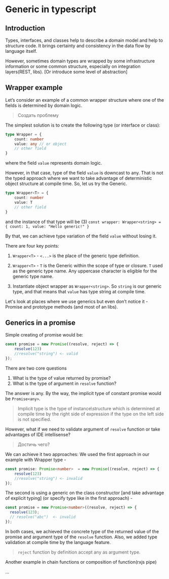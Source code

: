 # Generic in typescript

## Introduction
Types, interfaces, and classes help to describe a domain model and help to structure code. It brings certainty and consistency in the data flow by language itself.

However, sometimes domain types are wrapped by some infrastructure information or some common structure, especially on integration layers(REST, libs). [Or introduce some level of abstraction]

## Wrapper example
Let’s consider an example of a common wrapper structure where one of the fields is determined by domain logic.

> Создать проблемy

The simplest solution is to create the following type (or interface or class):
```typescript
type Wrapper = {
    count: number
    value: any // or object
    // other field
}
```
where the field `value` represents domain logic.

However, in that case, type of the field `value` is downcast to any. That is not the typed approach where we want to take advantage of deterministic object structure at compile time.
So, let us try the Generic.

```typescript
type Wrapper<T> = {
    count: number
    value: T
    // other field
}
```

and the instance of that type will be
(3) `const wrapper: Wrapper<string> = { count: 1, value: "Hello generic!" }`

By that, we can achieve type variation of the field `value` without losing it.

There are four key points:
1. `Wrapper<T>` - `<...>` is the place of the generic type definition.

2. `Wrapper<T>` - `T` is the Generic within the scope of type or closure. `T`  used as the generic type name. Any uppercase character is eligible for the generic type name.

3. Instantiate object wrapper as `Wrapper<string>`. So `string` is our generic type, and that means that `value` has type string at compile time.

Let's look at places where we use generics but even don’t notice it - Promise and prototype methods (and most of an libs).

## Generics in a promise

Simple creating of promise would be:
```typescript
const promise = new Promise((resolve, reject) => { 
    resolve(123)
    //resolve("string") <- valid
});
```

There are two core questions
1. What is the type of value returned by promise?
2. What is the type of argument in `resolve` function?

The answer is any. By the way, the implicit type of constant promise would be `Promise<any>`.

> Implicit type is the type of instance\structure which is determined at compile time by the right side of expression if the type on the left side is not specified.

However, what if we need to validate argument of `resolve` function or take advantages of IDE intellisense?

> Достичь чего?

We can achieve it two approaches:
We used the first approach in our example with Wrapper type -

```typescript
const promise: Promise<number>  = new Promise((resolve, reject) => { 
    resolve(123)
    //resolve("string") <- invalid
});
```

The second is using a generic on the class constructor [and take advantage of explicit typing] (or specify type like in the first approach) - 

```typescript
const promise = new Promise<number>((resolve, reject) => {
  resolve(123);
  // resolve("abc")  <- invalid
});
```

In both cases, we achieved the concrete type of the returned value of the promise and argument type of the `resolve` function. Also, we added type validation at compile time by the language feature.

> `reject` function by definition accept any as argument type.

Another example in chain functions or composition of function(rxjs pipe)

...


